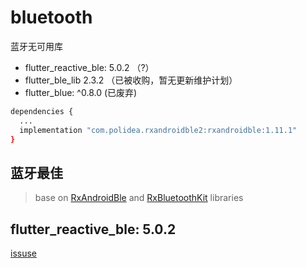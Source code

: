 # bluetooth

蓝牙无可用库

- flutter_reactive_ble: 5.0.2 （?）
- flutter_ble_lib 2.3.2 （已被收购，暂无更新维护计划）
- flutter_blue: ^0.8.0 (已废弃)

```bash
dependencies {
  ...
  implementation "com.polidea.rxandroidble2:rxandroidble:1.11.1"
}
```

## 蓝牙最佳

> base on [RxAndroidBle](https://github.com/dariuszseweryn/RxAndroidBle) and [RxBluetoothKit](https://github.com/Polidea/RxBluetoothKit) libraries

## flutter_reactive_ble: 5.0.2

[issuse](https://stackoverflow.com/questions/69184440/replacing-a-gradle-dependency-in-flutter-library)
